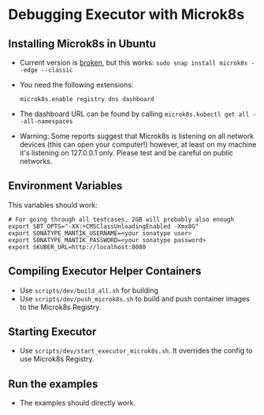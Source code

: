 # Debugging Executor with Microk8s

## Installing Microk8s in Ubuntu

- Current version is [broken](https://github.com/ubuntu/microk8s/issues/402), but this works: `sudo snap install microk8s --edge --classic`
- You need the following extensions:
  
    ```
    microk8s.enable registry dns dashboard
    ```
  
- The dashboard URL can be found by calling `microk8s.kubectl get all --all-namespaces`
- Warning: Some reports suggest that Microk8s is listening on all network devices (this can open your computer!) however, at least
  on my machine it's listening on 127.0.0.1 only. Please test and be careful on public networks. 

## Environment Variables

This variables should work:

```
# For going through all testcases, 2GB will probably also enough
export SBT_OPTS="-XX:+CMSClassUnloadingEnabled -Xmx8G"
export SONATYPE_MANTIK_USERNAME=<your sonatype user>
export SONATYPE_MANTIK_PASSWORD=<your sonatype password>
export SKUBER_URL=http://localhost:8080
```

## Compiling Executor Helper Containers

- Use `scripts/dev/build_all.sh` for building
- Use `scripts/dev/push_microk8s.sh` to build and push container images to the Microk8s Registry.

## Starting Executor

- Use `scripts/dev/start_executor_microk8s.sh`. It overrides the config to use Microk8s Registry.

## Run the examples

- The examples should directly work.

